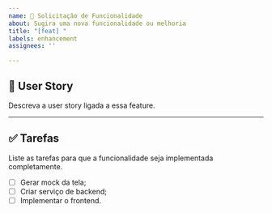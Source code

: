 ```yaml
---
name: 🚀 Solicitação de Funcionalidade
about: Sugira uma nova funcionalidade ou melhoria
title: "[feat] "
labels: enhancement
assignees: ''

---
```


## 📘 User Story

Descreva a user story ligada a essa feature.

---

## ✅ Tarefas

Liste as tarefas para que a funcionalidade seja implementada completamente.

- [ ] Gerar mock da tela;
- [ ] Criar serviço de backend;
- [ ] Implementar o frontend.